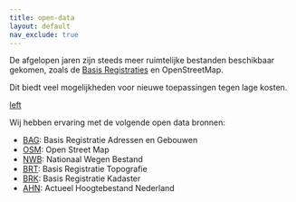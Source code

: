 ```yaml
---
title: open-data
layout: default
nav_exclude: true
---
```

De afgelopen jaren zijn steeds meer ruimtelijke bestanden beschikbaar gekomen, zoals de [Basis Registraties](https://www.digitaleoverheid.nl/dossiers/basisregistraties/) en OpenStreetMap.

Dit biedt veel mogelijkheden voor nieuwe toepassingen tegen lage kosten.

[left](File:Nl_open_data.png "wikilink")

Wij hebben ervaring met de volgende open data bronnen:
- [BAG](https://github.com/ObjectVision/BAG-Tools/wiki/BAG): Basis Registratie Adressen en Gebouwen
- [OSM](OSM "wikilink"): Open Street Map
- [NWB](NWB "wikilink"): Nationaal Wegen Bestand
- [BRT](BRT "wikilink"): Basis Registratie Topografie
- [BRK](BRK "wikilink"): Basis Registratie Kadaster
- [AHN](AHN "wikilink"): Actueel Hoogtebestand Nederland